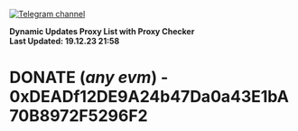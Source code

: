 [![Telegram channel](https://img.shields.io/endpoint?url=https://runkit.io/damiankrawczyk/telegram-badge/branches/master?url=https://t.me/n4z4v0d)](https://t.me/n4z4v0d) 

**Dynamic Updates Proxy List with Proxy Checker**  
**Last Updated: 19.12.23 21:58**

# DONATE (_any evm_) - 0xDEADf12DE9A24b47Da0a43E1bA70B8972F5296F2
